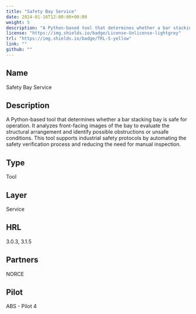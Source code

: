 ```yaml
---
title: "Safety Bay Service"
date: 2024-01-16T12:00:00+00:00
weight: 5
description: "A Python-based tool that determines whether a bar stacking bay is safe for operation."
license: "https://img.shields.io/badge/License-Unlicense-lightgrey"
trl: "https://img.shields.io/badge/TRL-5-yellow"
link: ""
github: ""
---
```


## Name
Safety Bay Service

## Description
A Python-based tool that determines whether a bar stacking bay is safe for operation. 
It analyzes front-facing images of the bay to evaluate the structural arrangement and identify possible obstructions or unsafe conditions. 
This tool supports industrial safety protocols by automating the safety verification process and reducing the need for manual inspection.

## Type
Tool

## Layer
Service

## HRL
3.0.3, 3.1.5

## Partners
NORCE

## Pilot
ABS - Pilot 4
